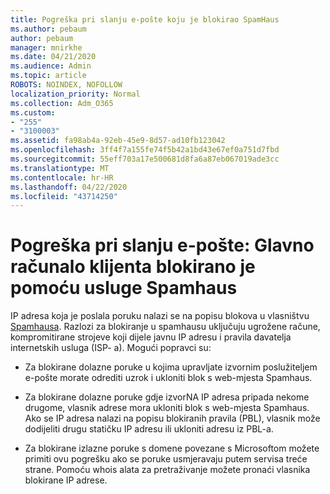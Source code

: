 ```yaml
---
title: Pogreška pri slanju e-pošte koju je blokirao SpamHaus
ms.author: pebaum
author: pebaum
manager: mnirkhe
ms.date: 04/21/2020
ms.audience: Admin
ms.topic: article
ROBOTS: NOINDEX, NOFOLLOW
localization_priority: Normal
ms.collection: Adm_O365
ms.custom:
- "255"
- "3100003"
ms.assetid: fa98ab4a-92eb-45e9-8d57-ad10fb123042
ms.openlocfilehash: 3ff4f7a155fe74f5b42a1bd43e67ef0a751d7fbd
ms.sourcegitcommit: 55eff703a17e500681d8fa6a87eb067019ade3cc
ms.translationtype: MT
ms.contentlocale: hr-HR
ms.lasthandoff: 04/22/2020
ms.locfileid: "43714250"
---
```

# <a name="error-sending-email-client-host-blocked-using-spamhaus"></a>Pogreška pri slanju e-pošte: Glavno računalo klijenta blokirano je pomoću usluge Spamhaus

IP adresa koja je poslala poruku nalazi se na popisu blokova u vlasništvu [Spamhausa](https://go.microsoft.com/fwlink/p/?linkid=123245). Razlozi za blokiranje u spamhausu uključuju ugrožene račune, kompromitirane strojeve koji dijele javnu IP adresu i pravila davatelja internetskih usluga (ISP- a). Mogući popravci su:
  
- Za blokirane dolazne poruke u kojima upravljate izvornim poslužiteljem e-pošte morate odrediti uzrok i ukloniti blok s web-mjesta Spamhaus.

- Za blokirane dolazne poruke gdje izvorNA IP adresa pripada nekome drugome, vlasnik adrese mora ukloniti blok s web-mjesta Spamhaus. Ako se IP adresa nalazi na popisu blokiranih pravila (PBL), vlasnik može dodijeliti drugu statičku IP adresu ili ukloniti adresu iz PBL-a.

- Za blokirane izlazne poruke s domene povezane s Microsoftom možete primiti ovu pogrešku ako se poruke usmjeravaju putem servisa treće strane. Pomoću whois alata za pretraživanje možete pronaći vlasnika blokirane IP adrese.
